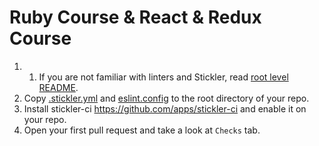 # Ruby Course & React & Redux Course

1. 1. If you are not familiar with linters and Stickler, read [root level README](../README.md).
2. Copy [.stickler.yml](./.stickler.yml) and [eslint.config](https://github.com/nidalaa/linters_config/blob/master/javascript/eslint.config) to the root directory of your repo.
2. Install stickler-ci https://github.com/apps/stickler-ci and enable it on your repo.
3. Open your first pull request and take a look at `Checks` tab.

